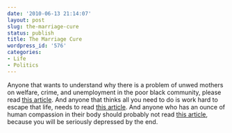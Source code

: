 ```yaml
---
date: '2010-06-13 21:14:07'
layout: post
slug: the-marriage-cure
status: publish
title: The Marriage Cure
wordpress_id: '576'
categories:
- Life
- Politics
---
```


Anyone that wants to understand why there is a problem of unwed mothers on welfare, crime, and unemployment in the poor black community, please read [this article](http://www.newamerica.net/publications/articles/2003/the_marriage_cure).  And anyone that thinks all you need to do is work hard to escape that life, needs to read [this article](http://www.newamerica.net/publications/articles/2003/the_marriage_cure).  And anyone who has an ounce of human compassion in their body should probably not read [this article](http://www.newamerica.net/publications/articles/2003/the_marriage_cure), because you will be seriously depressed by the end.
